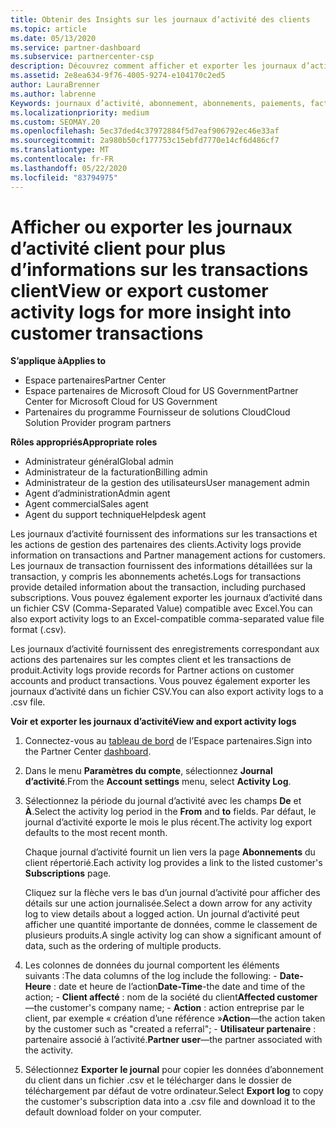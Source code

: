```yaml
---
title: Obtenir des Insights sur les journaux d’activité des clients
ms.topic: article
ms.date: 05/13/2020
ms.service: partner-dashboard
ms.subservice: partnercenter-csp
description: Découvrez comment afficher et exporter les journaux d’activité pour obtenir des informations sur les transactions de compte client et d’autres activités de gestion des partenaires liées aux clients.
ms.assetid: 2e8ea634-9f76-4005-9274-e104170c2ed5
author: LauraBrenner
ms.author: labrenne
Keywords: journaux d’activité, abonnement, abonnements, paiements, facturation, transactions
ms.localizationpriority: medium
ms.custom: SEOMAY.20
ms.openlocfilehash: 5ec37ded4c37972884f5d7eaf906792ec46e33af
ms.sourcegitcommit: 2a980b50cf177753c15ebfd7770e14cf6d486cf7
ms.translationtype: MT
ms.contentlocale: fr-FR
ms.lasthandoff: 05/22/2020
ms.locfileid: "83794975"
---
```

# <a name="view-or-export-customer-activity-logs-for-more-insight-into-customer-transactions"></a><span data-ttu-id="08dbd-104">Afficher ou exporter les journaux d’activité client pour plus d’informations sur les transactions client</span><span class="sxs-lookup"><span data-stu-id="08dbd-104">View or export customer activity logs for more insight into customer transactions</span></span>

<span data-ttu-id="08dbd-105">**S’applique à**</span><span class="sxs-lookup"><span data-stu-id="08dbd-105">**Applies to**</span></span>

- <span data-ttu-id="08dbd-106">Espace partenaires</span><span class="sxs-lookup"><span data-stu-id="08dbd-106">Partner Center</span></span>
- <span data-ttu-id="08dbd-107">Espace partenaires de Microsoft Cloud for US Government</span><span class="sxs-lookup"><span data-stu-id="08dbd-107">Partner Center for Microsoft Cloud for US Government</span></span>
- <span data-ttu-id="08dbd-108">Partenaires du programme Fournisseur de solutions Cloud</span><span class="sxs-lookup"><span data-stu-id="08dbd-108">Cloud Solution Provider program partners</span></span>

<span data-ttu-id="08dbd-109">**Rôles appropriés**</span><span class="sxs-lookup"><span data-stu-id="08dbd-109">**Appropriate roles**</span></span>

- <span data-ttu-id="08dbd-110">Administrateur général</span><span class="sxs-lookup"><span data-stu-id="08dbd-110">Global admin</span></span>
- <span data-ttu-id="08dbd-111">Administrateur de la facturation</span><span class="sxs-lookup"><span data-stu-id="08dbd-111">Billing admin</span></span>
- <span data-ttu-id="08dbd-112">Administrateur de la gestion des utilisateurs</span><span class="sxs-lookup"><span data-stu-id="08dbd-112">User management admin</span></span>
- <span data-ttu-id="08dbd-113">Agent d’administration</span><span class="sxs-lookup"><span data-stu-id="08dbd-113">Admin agent</span></span>
- <span data-ttu-id="08dbd-114">Agent commercial</span><span class="sxs-lookup"><span data-stu-id="08dbd-114">Sales agent</span></span>
- <span data-ttu-id="08dbd-115">Agent du support technique</span><span class="sxs-lookup"><span data-stu-id="08dbd-115">Helpdesk agent</span></span>

<span data-ttu-id="08dbd-116">Les journaux d’activité fournissent des informations sur les transactions et les actions de gestion des partenaires des clients.</span><span class="sxs-lookup"><span data-stu-id="08dbd-116">Activity logs provide information on transactions and Partner management actions for customers.</span></span> <span data-ttu-id="08dbd-117">Les journaux de transaction fournissent des informations détaillées sur la transaction, y compris les abonnements achetés.</span><span class="sxs-lookup"><span data-stu-id="08dbd-117">Logs for transactions provide detailed information about the transaction, including purchased subscriptions.</span></span> <span data-ttu-id="08dbd-118">Vous pouvez également exporter les journaux d’activité dans un fichier CSV (Comma-Separated Value) compatible avec Excel.</span><span class="sxs-lookup"><span data-stu-id="08dbd-118">You can also export activity logs to an Excel-compatible comma-separated value file format (.csv).</span></span>

<span data-ttu-id="08dbd-119">Les journaux d’activité fournissent des enregistrements correspondant aux actions des partenaires sur les comptes client et les transactions de produit.</span><span class="sxs-lookup"><span data-stu-id="08dbd-119">Activity logs provide records for Partner actions on customer accounts and product transactions.</span></span> <span data-ttu-id="08dbd-120">Vous pouvez également exporter les journaux d’activité dans un fichier&nbsp;CSV.</span><span class="sxs-lookup"><span data-stu-id="08dbd-120">You can also export activity logs to a .csv file.</span></span>

<span data-ttu-id="08dbd-121">**Voir et exporter les journaux d’activité**</span><span class="sxs-lookup"><span data-stu-id="08dbd-121">**View and export activity logs**</span></span>

1. <span data-ttu-id="08dbd-122">Connectez-vous au [tableau de bord](https://partner.microsoft.com/dashboard) de l’Espace partenaires.</span><span class="sxs-lookup"><span data-stu-id="08dbd-122">Sign into the Partner Center [dashboard](https://partner.microsoft.com/dashboard).</span></span>

2. <span data-ttu-id="08dbd-123">Dans le menu **Paramètres du compte**, sélectionnez **Journal d’activité**.</span><span class="sxs-lookup"><span data-stu-id="08dbd-123">From the **Account settings** menu, select **Activity Log**.</span></span>
2.  <span data-ttu-id="08dbd-124">Sélectionnez la période du journal d’activité avec les champs **De** et **À**.</span><span class="sxs-lookup"><span data-stu-id="08dbd-124">Select the activity log period in the **From** and **to** fields.</span></span> <span data-ttu-id="08dbd-125">Par défaut, le journal d’activité exporte le mois le plus récent.</span><span class="sxs-lookup"><span data-stu-id="08dbd-125">The activity log export defaults to the most recent month.</span></span>

    <span data-ttu-id="08dbd-126">Chaque journal d’activité fournit un lien vers la page **Abonnements** du client répertorié.</span><span class="sxs-lookup"><span data-stu-id="08dbd-126">Each activity log provides a link to the listed customer's **Subscriptions** page.</span></span>

    <span data-ttu-id="08dbd-127">Cliquez sur la flèche vers le bas d’un journal d’activité pour afficher des détails sur une action journalisée.</span><span class="sxs-lookup"><span data-stu-id="08dbd-127">Select a down arrow for any activity log to view details about a logged action.</span></span> <span data-ttu-id="08dbd-128">Un journal d’activité peut afficher une quantité importante de données, comme le classement de plusieurs produits.</span><span class="sxs-lookup"><span data-stu-id="08dbd-128">A single activity log can show a significant amount of data, such as the ordering of multiple products.</span></span>

3.   <span data-ttu-id="08dbd-129">Les colonnes de données du journal comportent les éléments suivants :</span><span class="sxs-lookup"><span data-stu-id="08dbd-129">The data columns of the log include the following:</span></span>
    -   <span data-ttu-id="08dbd-130">**Date-Heure** : date et heure de l’action</span><span class="sxs-lookup"><span data-stu-id="08dbd-130">**Date-Time**-the date and time of the action;</span></span>
    -   <span data-ttu-id="08dbd-131">**Client affecté**&nbsp;: nom de la société du client</span><span class="sxs-lookup"><span data-stu-id="08dbd-131">**Affected customer**—the customer's company name;</span></span>
    -   <span data-ttu-id="08dbd-132">**Action** : action entreprise par le client, par exemple « création d’une référence »</span><span class="sxs-lookup"><span data-stu-id="08dbd-132">**Action**—the action taken by the customer such as "created a referral";</span></span>
    -   <span data-ttu-id="08dbd-133">**Utilisateur partenaire** : partenaire associé à l’activité.</span><span class="sxs-lookup"><span data-stu-id="08dbd-133">**Partner user**—the partner associated with the activity.</span></span>

4.  <span data-ttu-id="08dbd-134">Sélectionnez **Exporter le journal** pour copier les données d’abonnement du client dans un fichier .csv et le télécharger dans le dossier de téléchargement par défaut de votre ordinateur.</span><span class="sxs-lookup"><span data-stu-id="08dbd-134">Select **Export log** to copy the customer's subscription data into a .csv file and download it to the default download folder on your computer.</span></span>
    
 

 



